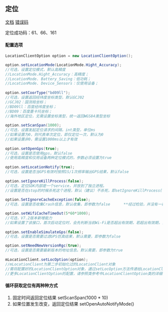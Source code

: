 ## 定位
[文档](https://lbs.baidu.com/index.php?title=android-locsdk/guide/get-location/latlng)
[错误码](http://lbs.baidu.com/index.php?title=android-locsdk/guide/addition-func/error-code)

定位成功码：61、66、161


#### 配置选项
```java
LocationClientOption option = new LocationClientOption();

option.setLocationMode(LocationMode.Hight_Accuracy);
//可选，设置定位模式，默认高精度
//LocationMode.Hight_Accuracy：高精度；
//LocationMode. Battery_Saving：低功耗；
//LocationMode. Device_Sensors：仅使用设备；
	
option.setCoorType("bd09ll");
//可选，设置返回经纬度坐标类型，默认GCJ02
//GCJ02：国测局坐标；
//BD09ll：百度经纬度坐标；
//BD09：百度墨卡托坐标；
//海外地区定位，无需设置坐标类型，统一返回WGS84类型坐标
 	
option.setScanSpan(1000);
//可选，设置发起定位请求的间隔，int类型，单位ms
//如果设置为0，则代表单次定位，即仅定位一次，默认为0
//如果设置非0，需设置1000ms以上才有效
	
option.setOpenGps(true);
//可选，设置是否使用gps，默认false
//使用高精度和仅用设备两种定位模式的，参数必须设置为true
	
option.setLocationNotify(true);
//可选，设置是否当GPS有效时按照1S/1次频率输出GPS结果，默认false
	
option.setIgnoreKillProcess(false);
//可选，定位SDK内部是一个service，并放到了独立进程。
//设置是否在stop的时候杀死这个进程，默认（建议）不杀死，即setIgnoreKillProcess(true)
	
option.SetIgnoreCacheException(false);
//可选，设置是否收集Crash信息，默认收集，即参数为false      **经过检验，并没有一秒一次返回结果**

option.setWifiCacheTimeOut(5*60*1000);
//可选，V7.2版本新增能力
//如果设置了该接口，首次启动定位时，会先判断当前Wi-Fi是否超出有效期，若超出有效期，会先重新扫描Wi-Fi，然后定位
	
option.setEnableSimulateGps(false);
//可选，设置是否需要过滤GPS仿真结果，默认需要，即参数为false

option.setNeedNewVersionRgc(true);
//可选，设置是否需要最新版本的地址信息。默认需要，即参数为true
	
mLocationClient.setLocOption(option);
//mLocationClient为第二步初始化过的LocationClient对象
//需将配置好的LocationClientOption对象，通过setLocOption方法传递给LocationClient对象使用
//更多LocationClientOption的配置，请参照类参考中LocationClientOption类的详细说明

```
#### 循环获取定位有两种种方式
1. 固定时间返回定位结果
    setScanSpan(1000 * 10)
2. 如果位置发生改变，返回定位结果
    setOpenAutoNotifyMode()